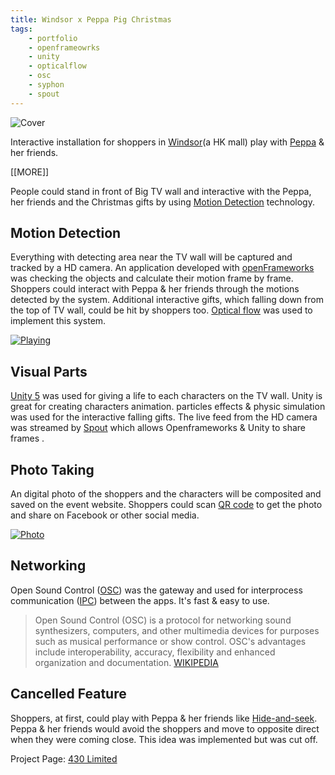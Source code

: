 ```yaml
---
title: Windsor x Peppa Pig Christmas
tags: 
    - portfolio 
    - openframeowrks
    - unity
    - opticalflow 
    - osc
    - syphon
    - spout
---
```

![Cover][img_t]

Interactive installation for shoppers in [Windsor][ref_w](a HK mall) play with [Peppa][ref_p] & her friends.

[[MORE]]

People could stand in front of Big TV wall and interactive with the Peppa, her friends and the Christmas gifts by using [Motion Detection](#motion_detection) technology.

## Motion Detection ##

Everything with detecting area near the TV wall will be captured and tracked by a HD camera. An application developed with [openFrameworks][ref_of] was checking the objects and calculate their motion frame by frame. Shoppers could interact with Peppa & her friends through the motions detected by the system. Additional interactive gifts, which falling down from the top of TV wall, could be hit by shoppers too. [Optical flow][ref_o] was used to implement this system.

[![Playing][img_playing]][vid_playing]


## Visual Parts ##
[Unity 5](ref_unity) was used for giving a life to each characters on the TV wall. Unity is great for creating characters animation. particles effects & physic simulation was used for the interactive falling gifts. The live feed from the HD camera was streamed by [Spout][ref_s] which allows Openframeworks & Unity to share frames .

## Photo Taking ##

An digital photo of the shoppers and the characters will be composited and saved on the event website. Shoppers could scan [QR code][ref_qr] to get the photo and share on Facebook or other social media.

[![Photo][img_pt]][vid_pt]


## Networking ##
Open Sound Control ([OSC][ref_osc]) was the gateway and used for interprocess communication ([IPC][ref_ipc]) between the apps. It's fast & easy to use.


> Open Sound Control (OSC) is a protocol for networking sound synthesizers, computers, and other multimedia devices for purposes such as musical performance or show control. OSC's advantages include interoperability, accuracy, flexibility and enhanced organization and documentation. [WIKIPEDIA][ref_osc]


## Cancelled Feature ##

Shoppers, at first, could play with Peppa & her friends like [Hide-and-seek][ref_hns]. Peppa & her friends would avoid the shoppers and move to opposite direct when they were coming close. This idea was implemented but was cut off.

Project Page: [430 Limited][ref_4]


[ref_of]: http://openframeworks.cc

[ref_w]: http://windsorhouse.hk/

[ref_p]: https://en.wikipedia.org/wiki/Peppa_Pig

[img_t]: http://erikccoder.github.io/img/windsor-peppa-pig-christmas-02.jpg

[ref_4]: http://430.com.hk/windsor-x-peppa-pig-christmas-new-campaign/

[ref_o]: https://en.wikipedia.org/wiki/Optical_flow

[ref_hns]: https://en.wikipedia.org/wiki/Hide-and-seek

[ref_unity]: https://en.wikipedia.org/wiki/Unity_(game_engine)

[ref_osc]: https://en.wikipedia.org/wiki/Open_Sound_Control

[ref_s]: http://spout.zeal.co

[ref_ipc]: https://en.wikipedia.org/wiki/Inter-process_communication

[ref_qr]: https://en.wikipedia.org/wiki/QR_code

[img_playing]: http://erikccoder.github.io/img/peppa_play.jpg

[vid_playing]: http://erikccoder.github.io/video/peppa_play.mp4

[img_pt]: http://erikccoder.github.io/img/peppa_phototaking.jpg

[vid_pt]: http://erikccoder.github.io/video/peppa_phototaking.mp4